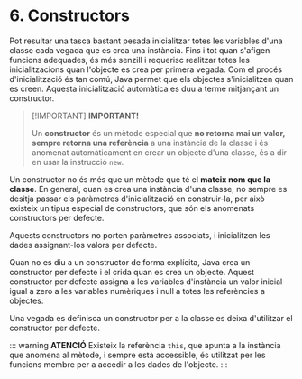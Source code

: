 # 6. Constructors

Pot resultar una tasca bastant pesada inicialitzar totes les variables d'una classe cada vegada que es crea una instància. Fins i tot quan s'afigen funcions adequades, és més senzill i requerisc realitzar totes les inicialitzacions quan l'objecte es crea per primera vegada. Com el procés d'inicialització és tan comú, Java permet que els objectes s'inicialitzen quan es creen. Aquesta inicialització automàtica es duu a terme mitjançant un constructor.

>[!IMPORTANT] <strong>IMPORTANT!</strong>
>
>Un **constructor** és un mètode especial que **no retorna mai un valor, sempre retorna una referència** a una instància de la classe i és anomenat automàticament en crear un objecte d'una classe, és a dir en usar la instrucció `new`.

Un constructor no és més que un mètode que té el **mateix nom que la classe**. En general, quan es crea una instància d'una classe, no sempre es desitja passar els paràmetres d'inicialització en construir-la, per això existeix un tipus especial de constructors, que són els anomenats constructors per defecte.

Aquests constructors no porten paràmetres associats, i inicialitzen les dades assignant-los valors per defecte.

Quan no es diu a un constructor de forma explícita, Java crea un constructor per defecte i el crida quan es crea un objecte. Aquest constructor per defecte assigna a les variables d'instància un valor inicial igual a zero a les variables numèriques i null a totes les referències a objectes.

Una vegada es definisca un constructor per a la classe es deixa d'utilitzar el constructor per defecte.

::: warning **ATENCIÓ**
Existeix la referència `this`, que apunta a la instància que anomena al mètode, i sempre està accessible, és utilitzat per les funcions membre per a accedir a les dades de l'objecte.
:::
